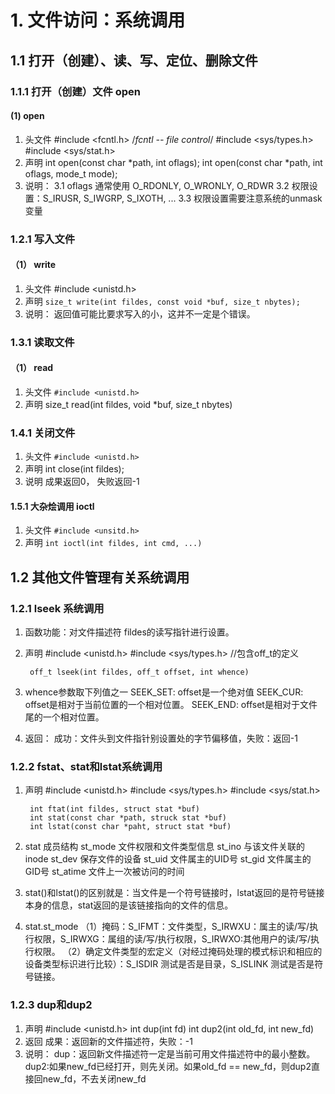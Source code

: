 # 1. 文件访问：系统调用 #
## 1.1 打开（创建）、读、写、定位、删除文件 ##
### 1.1.1 打开（创建）文件 open ###
#### (1) open ####
1. 头文件
    	#include <fcntl.h>   /*fcntl -- file control*/
    	#include <sys/types.h>
    	#include <sys/stat.h>
2. 声明
	int open(const char *path, int oflags);
	int open(const char *path, int oflags, mode_t mode);
3. 说明：
3.1 oflags 通常使用 O_RDONLY, O_WRONLY, O_RDWR
3.2 权限设置：S_IRUSR, S_IWGRP, S_IXOTH, ...
3.3 权限设置需要注意系统的unmask变量
### 1.2.1 写入文件 ###
#### （1） write ####
1. 头文件
	#include <unistd.h>
2. 声明
	`size_t write(int fildes, const void *buf, size_t nbytes);`
3. 说明：
	返回值可能比要求写入的小，这并不一定是个错误。
### 1.3.1 读取文件 ###
#### （1） read ####
1. 头文件
	`#include <unistd.h>`
2. 声明
	size_t read(int fildes, void *buf, size_t nbytes)
### 1.4.1 关闭文件 ###
1. 头文件
	`#include <unistd.h>`
2. 声明
	int close(int fildes);
3. 说明
	成果返回0， 失败返回-1
#### 1.5.1 大杂烩调用 ioctl ####
1. 头文件
	`#include <unsitd.h>`
2. 声明
	`int ioctl(int fildes, int cmd, ...)`
## 1.2 其他文件管理有关系统调用 ##
### 1.2.1 lseek 系统调用 ###
1. 函数功能：对文件描述符 fildes的读写指针进行设置。
2. 声明
    	#include <unistd.h>
    	#include <sys/types.h>   //包含off_t的定义
    	
    	off_t lseek(int fildes, off_t offset, int whence)

3. whence参数取下列值之一
    	SEEK_SET: offset是一个绝对值
    	SEEK_CUR: offset是相对于当前位置的一个相对位置。
    	SEEK_END: offset是相对于文件尾的一个相对位置。
4. 返回：
 	成功：文件头到文件指针别设置处的字节偏移值，失败：返回-1

### 1.2.2 fstat、stat和lstat系统调用 ###
1. 声明
    	#include <unistd.h>
    	#include <sys/types.h>
    	#include <sys/stat.h>
    	
    	int ftat(int fildes, struct stat *buf)
    	int stat(const char *path, struck stat *buf)
    	int lstat(const char *paht, struct stat *buf)

2. stat 成员结构
    	st_mode 			文件权限和文件类型信息
    	st_ino 				与该文件关联的inode
    	st_dev 				保存文件的设备
    	st_uid 				文件属主的UID号
    	st_gid 				文件属主的GID号
    	st_atime 			文件上一次被访问的时间


3. stat()和lstat()的区别就是：当文件是一个符号链接时，lstat返回的是符号链接本身的信息，stat返回的是该链接指向的文件的信息。
4. stat.st_mode
	（1）掩码：S_IFMT：文件类型，S_IRWXU：属主的读/写/执行权限，S_IRWXG：属组的读/写/执行权限，S_IRWXO:其他用户的读/写/执行权限。
	（2）确定文件类型的宏定义（对经过掩码处理的模式标识和相应的设备类型标识进行比较）：S_ISDIR 测试是否是目录，S_ISLINK 测试是否是符号链接。
### 1.2.3 dup和dup2 ###
1. 声明
	#include <unistd.h>
	int dup(int fd)
	int dup2(int old_fd, int new_fd)
2. 返回
	成果：返回新的文件描述符，失败：-1
3. 说明：
	dup：返回新文件描述符一定是当前可用文件描述符中的最小整数。
	dup2:如果new_fd已经打开，则先关闭。如果old_fd == new_fd，则dup2直接回new_fd，不去关闭new_fd

